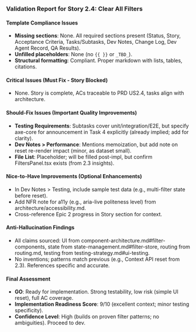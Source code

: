 ### Validation Report for Story 2.4: Clear All Filters

#### Template Compliance Issues

- **Missing sections**: None. All required sections present (Status, Story, Acceptance Criteria, Tasks/Subtasks, Dev Notes, Change Log, Dev Agent Record, QA Results).
- **Unfilled placeholders**: None (no `{{ }}` or `_TBD_`).
- **Structural formatting**: Compliant. Proper markdown with lists, tables, citations.

#### Critical Issues (Must Fix - Story Blocked)

- None. Story is complete, ACs traceable to PRD US2.4, tasks align with architecture.

#### Should-Fix Issues (Important Quality Improvements)

- **Testing Requirements**: Subtasks cover unit/integration/E2E, but specify axe-core for announcement in Task 4 explicitly (already implied; add for clarity).
- **Dev Notes > Performance**: Mentions memoization, but add note on reset re-render impact (minor, as dataset small).
- **File List**: Placeholder; will be filled post-impl, but confirm FiltersPanel.tsx exists (from 2.3 insights).

#### Nice-to-Have Improvements (Optional Enhancements)

- In Dev Notes > Testing, include sample test data (e.g., multi-filter state before reset).
- Add NFR note for a11y (e.g., aria-live politeness level) from architecture/accessibility.md.
- Cross-reference Epic 2 progress in Story section for context.

#### Anti-Hallucination Findings

- All claims sourced: UI from component-architecture.md#filter-components, state from state-management.md#filter-store, routing from routing.md, testing from testing-strategy.md#ui-testing.
- No inventions; patterns match previous (e.g., Context API reset from 2.3). References specific and accurate.

#### Final Assessment

- **GO**: Ready for implementation. Strong testability, low risk (simple UI reset), full AC coverage.
- **Implementation Readiness Score**: 9/10 (excellent context; minor testing specificity).
- **Confidence Level**: High (builds on proven filter patterns; no ambiguities). Proceed to dev.
